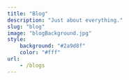 ```yaml
---
title: "Blog"
description: "Just about everything."
slug: "blog"
image: "blogBackground.jpg"
style:
    background: "#2a9d8f"
    color: "#fff"
url:
    - /blogs
---
```

